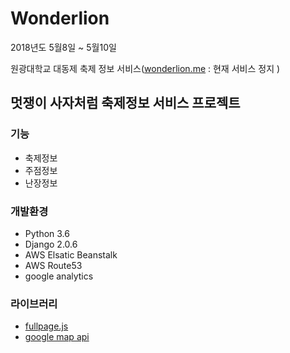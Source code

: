 # Wonderlion
2018년도 5월8일 ~ 5월10일 

원광대학교 대동제 축제 정보 서비스([wonderlion.me](http://wonderlion.me) : 현재 서비스 정지 )

## 멋쟁이 사자처럼 축제정보 서비스 프로젝트

### 기능
- 축제정보
- 주점정보
- 난장정보

### 개발환경
- Python 3.6
- Django 2.0.6
- AWS Elsatic Beanstalk
- AWS Route53
- google analytics

### 라이브러리
- [fullpage.js](https://alvarotrigo.com/fullPage/ko/)
- [google map api](https://cloud.google.com/maps-platform/maps/?hl=ko)
